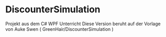 # DiscounterSimulation
Projekt aus dem C# WPF Unterricht
Diese Version beruht auf der Vorlage von Auke Swen ( GreenHair/DiscounterSimulation ) 
